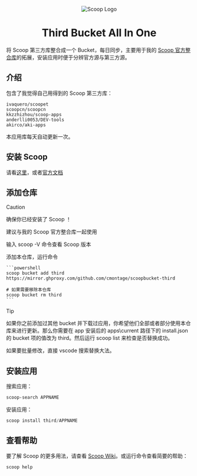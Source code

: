 <p align="center"><img src="https://avatars.githubusercontent.com/u/16618068" alt="Scoop Logo" ></p>

<h1 align="center">Third Bucket All In One</h1>

将 Scoop 第三方库整合成一个 Bucket，每日同步，主要用于我的 [Scoop 官方整合库](https://github.com/cmontage/scoopbucket)的拓展，安装应用时便于分辨官方源与第三方源。

## 介绍

包含了我觉得自己用得到的 Scoop 第三方库：

    ivaquero/scoopet
    scoopcn/scoopcn
    kkzzhizhou/scoop-apps
    anderlli0053/DEV-tools
    akirco/aki-apps

本应用库每天自动更新一次。

## 安装 Scoop

请看[这里](https://github.com/cmontage/scoopbucket?tab=readme-ov-file#%E5%AE%89%E8%A3%85-scoop)，或者[官方文档](https://github.com/ScoopInstaller/Install#readme)

## 添加仓库

> [!CAUTION]
> 确保你已经安装了 Scoop ！
>
> 建议与我的 Scoop 官方整合库一起使用
>
> 输入 scoop -V 命令查看 Scoop 版本

添加本仓库，运行命令

    ```powershell
    scoop bucket add third https://mirror.ghproxy.com/github.com/cmontage/scoopbucket-third

    # 如果需要移除本仓库
    scoop bucket rm third
    ```

> [!TIP]
>
> 如果你之前添加过其他 bucket 并下载过应用，你希望他们全部或者部分使用本仓库来进行更新。那么你需要在 app 安装后的 apps\current 路径下的 install.json 的 bucket 项的值改为 third。然后运行 scoop list 来检查是否替换成功。
>
> 如果要批量修改，直接 vscode 搜索替换大法。

## 安装应用

搜索应用：

```powershell
scoop-search APPNAME
```

安装应用：

```powershell
scoop install third/APPNAME
```

## 查看帮助

要了解 Scoop 的更多用法，请查看 [Scoop Wiki](https://github.com/ScoopInstaller/Scoop/wiki)。或运行命令查看简要的帮助：

```powershell
scoop help
```
